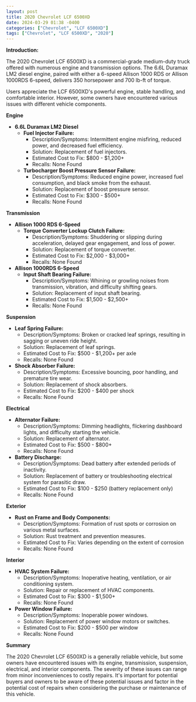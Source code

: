 ```yaml
---
layout: post
title: 2020 Chevrolet LCF 6500XD
date: 2024-03-29 01:38 -0400
categories: ["Chevrolet", "LCF 6500XD"]
tags: ["Chevrolet", "LCF 6500XD", "2020"]
---
```

**Introduction:**

The 2020 Chevrolet LCF 6500XD is a commercial-grade medium-duty truck offered with numerous engine and transmission options. The 6.6L Duramax LM2 diesel engine, paired with either a 6-speed Allison 1000 RDS or Allison 1000RDS 6-speed, delivers 350 horsepower and 700 lb-ft of torque.

Users appreciate the LCF 6500XD's powerful engine, stable handling, and comfortable interior. However, some owners have encountered various issues with different vehicle components.

**Engine**

* **6.6L Duramax LM2 Diesel**
    * **Fuel Injector Failure:**
        * Description/Symptoms: Intermittent engine misfiring, reduced power, and decreased fuel efficiency.
        * Solution: Replacement of fuel injectors.
        * Estimated Cost to Fix: $800 - $1,200+
        * Recalls: None Found
    * **Turbocharger Boost Pressure Sensor Failure:**
        * Description/Symptoms: Reduced engine power, increased fuel consumption, and black smoke from the exhaust.
        * Solution: Replacement of boost pressure sensor.
        * Estimated Cost to Fix: $300 - $500+
        * Recalls: None Found

**Transmission**

* **Allison 1000 RDS 6-Speed**
    * **Torque Converter Lockup Clutch Failure:**
        * Description/Symptoms: Shuddering or slipping during acceleration, delayed gear engagement, and loss of power.
        * Solution: Replacement of torque converter.
        * Estimated Cost to Fix: $2,000 - $3,000+
        * Recalls: None Found
* **Allison 1000RDS 6-Speed**
    * **Input Shaft Bearing Failure:**
        * Description/Symptoms: Whining or growling noises from transmission, vibration, and difficulty shifting gears.
        * Solution: Replacement of input shaft bearing.
        * Estimated Cost to Fix: $1,500 - $2,500+
        * Recalls: None Found

**Suspension**

* **Leaf Spring Failure:**
    * Description/Symptoms: Broken or cracked leaf springs, resulting in sagging or uneven ride height.
    * Solution: Replacement of leaf springs.
    * Estimated Cost to Fix: $500 - $1,200+ per axle
    * Recalls: None Found
* **Shock Absorber Failure:**
    * Description/Symptoms: Excessive bouncing, poor handling, and premature tire wear.
    * Solution: Replacement of shock absorbers.
    * Estimated Cost to Fix: $200 - $400 per shock
    * Recalls: None Found

**Electrical**

* **Alternator Failure:**
    * Description/Symptoms: Dimming headlights, flickering dashboard lights, and difficulty starting the vehicle.
    * Solution: Replacement of alternator.
    * Estimated Cost to Fix: $500 - $800+
    * Recalls: None Found
* **Battery Discharge:**
    * Description/Symptoms: Dead battery after extended periods of inactivity.
    * Solution: Replacement of battery or troubleshooting electrical system for parasitic draw.
    * Estimated Cost to Fix: $100 - $250 (battery replacement only)
    * Recalls: None Found

**Exterior**

* **Rust on Frame and Body Components:**
    * Description/Symptoms: Formation of rust spots or corrosion on various metal surfaces.
    * Solution: Rust treatment and prevention measures.
    * Estimated Cost to Fix: Varies depending on the extent of corrosion
    * Recalls: None Found

**Interior**

* **HVAC System Failure:**
    * Description/Symptoms: Inoperative heating, ventilation, or air conditioning system.
    * Solution: Repair or replacement of HVAC components.
    * Estimated Cost to Fix: $300 - $1,500+
    * Recalls: None Found
* **Power Window Failure:**
    * Description/Symptoms: Inoperable power windows.
    * Solution: Replacement of power window motors or switches.
    * Estimated Cost to Fix: $200 - $500 per window
    * Recalls: None Found

**Summary**

The 2020 Chevrolet LCF 6500XD is a generally reliable vehicle, but some owners have encountered issues with its engine, transmission, suspension, electrical, and interior components. The severity of these issues can range from minor inconveniences to costly repairs. It's important for potential buyers and owners to be aware of these potential issues and factor in the potential cost of repairs when considering the purchase or maintenance of this vehicle.
